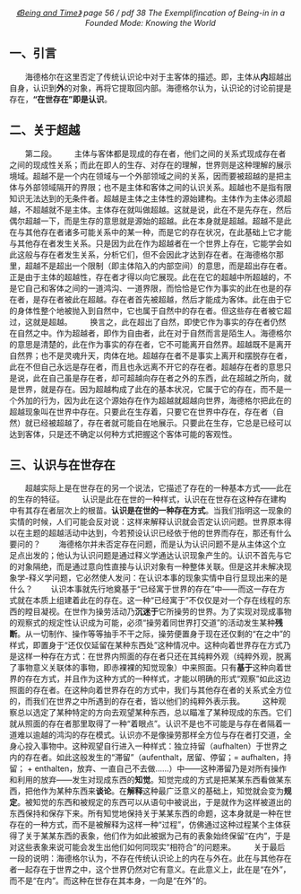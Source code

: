 <center>
<em>
<a href = "
https://cdn.swordofmorning.com/SwordofMorning/Article%20PDF/Philosophy/Heidegger/Being-and-Time.pdf
">《Being and Time》</a> page 56 / pdf 38
The Exemplifincation of Being-in in a Founded Mode: Knowing the World
</em>
</center>

## 一、引言
&emsp;&emsp;海德格尔在这里否定了传统认识论中对于主客体的描述。即，主体从**内**超越出自身，认识到**外**的对象，再将它提取回内部。海德格尔认为，认识论的讨论前提是存在，**“在世存在”即是认识**。

## 二、关于超越
&emsp;&emsp;第二段。
&emsp;&emsp;主体与客体都是现成的存在者，他们之间的关系式现成存在者之间的现成性关系；而此在即人的生存、对存在的理解，世界则是这种理解的展示境域。超越不是一个内在领域与一个外部领域之间的关系，因而要被超越的是把主体与外部领域隔开的界限；也不是主体和客体之间的认识关系。超越也不是指有限知识无法达到的无条件者。超越是主体之主体性的源始建构。主体作为主体必须超越，不超越就不是主体。主体存在就叫做超越。这就是说，此在不是先存在，然后偶尔超越一下，而是生存的意思就是源始的超越。此在本身就是超越。超越不是此在与其他存在者诸多可能关系中的某一种，而是它的存在状况，在此基础上它才能与其他存在者发生关系。只是因为此在作为超越者在一个世界上存在，它能学会如此这般与存在者发生关系，分析它们，但不会因此才达到存在者。在海德格尔那里，超越不是超出一个限制（即主体陷入的内部空间）的意思，而是超出存在者。正是由于主体的超越性，存在者才得以向它展现。此在在它的超越中所超越的，不是它自己和客体之间的一道鸿沟、一道界限，而恰恰是它作为事实的此在也是的存在者，是存在者被此在超越。存在者首先被超越，然后才能成为客体。此在由于它的身体性整个地被抛入到自然中，它也属于自然中的存在者。但这些存在者被它超过，这就是超越。
&emsp;&emsp;换言之，此在超出了自然，即使它作为事实的存在者仍然在自然之中。作为超越者，即作为自由者，此在对于自然而言是陌生人。海德格尔的意思是清楚的，此在作为事实的存在者，它不可能离开自然界。超越既不是离开自然界；也不是灵魂升天，肉体在地。超越存在者不是事实上离开和摆脱存在者，此在不但自己永远是存在者，而且也永远离不开它的存在者。超越存在者的意思只是说，此在自己虽是存在者，却可超越向存在者之外的东西，此在超越之所向，就是世界，就是存在。因为超越构成了此在的基本状况，它属于它的存在，而不是一个外加的行为，因为此在这个源始存在作为超越就超越向世界，海德格尔把此在的超越现象叫在世界中存在。只要此在生存着，只要它在世界中存在，存在者（自然）就已经被超越了，存在者就可能自在地展示。只要此在生存，它总是已经可以达到客体，只是还不确定以何种方式把握这个客体可能的客观性。

## 三、认识与在世存在
&emsp;&emsp;超越实际上是在世存在的另一个说法，它描述了存在的一种基本方式——此在的生存的特征。
&emsp;&emsp;认识是此在在世的一种样式，认识在在世存在这种存在建构中有其存在者层次上的根苗。**认识是在世的一种存在方式**。当我们指明这一现象的实情的时候，人们可能会反对说：这样来解释认识就会否定认识问题。世界原本得以在主题的超越活动中达到，今若预设认识已经依于他的世界而存在，那还有什么要问的？
&emsp;&emsp;海德格尔并未否定存在问题，而是认为认识问题不是从主体这个立足点出发的；他认为认识问题是通过释义学通达认识现象产生的。认识不首先与它的对象隔绝，而是通过意向性直接与认识对象有一种整体关联。但是这并未解决现象学-释义学问题，它必然使人发问：在认识本事的现象实情中自行显现出来的是什么？
&emsp;&emsp;认识本事就先行地奠基于“已经寓于世界的存在”中——而这一存在方式就在本质上组建着此在的存在。这一种“已经寓于”不仅仅是对一个存在线程的东西的瞠目凝视。在世作为操劳活动乃**沉迷于**它所操劳的世界。为了实现对现成事物的观察式的规定性认识成为可能，必须“操劳着同世界打交道”的活动发生某种**残断**。从一切制作、操作等等抽手不干之际，操劳便置身于现在还仅剩的“在之中”的样式，即置身于“还仅仅延留在某种东西处”这种情况中。这种向着世界存在方式乃是这样一种存在方式：在世界内照面的存在者只还在其纯粹外观（纯粹外观，脱离了事物意义关联体的事物，即赤裸裸的知觉现象）中来照面。只有**基于**这种向着世界的存在方式，并且作为这种方式的一种样式，才能以明确的形式“观察”如此这边照面的存在者。在这种向着世界存在的方式中，我们与其他存在者的关系式全方位的，而我们在世界之中所遇到的存在者，皆以他们的纯粹外表示我。
&emsp;&emsp;这种观察总以选定了某种特定的方向去观望某种东西，总以瞄准了某种现成的东西。它们就从照面的存在者那里取得了一种“着眼点”。认识不是也不可能是与存在者隔着一道难以逾越的鸿沟的存在模式。认识亦不是像操劳那样全方位与存在者打交道，全身心投入事物中。这种观望自行进入一种样式：独立持留（aufhalten）于世界之内的存在者。如此这般发生的“滞留”（aufenthalt，居留、停留；= aufhalten，持留； + enthalten，放弃、一直自己不去做……）中——这种滞留乃是对所有操作和利用的放弃——发生对现成东西的**知觉**。知觉完成的方式是把某某东西看做某东西，把他作为某种东西来**谈论**。在**解释**这种最广泛意义的基础上，知觉就会变为**规定**。被知觉的东西和被规定的东西可以从语句中被说出，于是就作为这样被道出的东西保持和保存下来。所有知觉地保持关于某某东西的命题，这本身就是一种在世存在的一种方式，而不是被解释为这样一种“过程”，仿佛通过这种过程某个主体获得了关于某某东西的表象，他们作为如此被据为己有的表象始终保留“在内”，于是对这些表象来说可能会发生出他们如何同现实“相符合”的问题来。
&emsp;&emsp;关于最后一段的说明：海德格尔认为，不存在传统认识论上的内在与外在。此在与其他存在者一起存在于世界之中，这个世界仍然对它有意义。在此意义上，此在是“在外”，而不是“在内”。而这种在世存在其本身，一向是“在外”的。